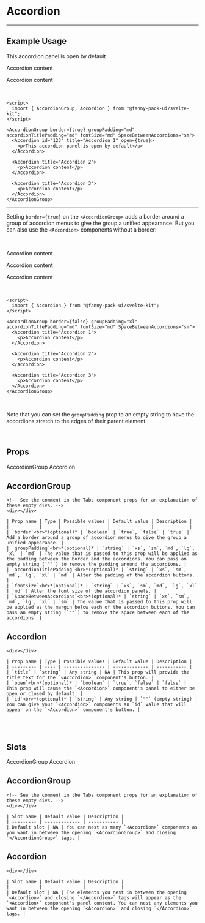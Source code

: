 <script lang="ts">
  import { AccordionGroup, Accordion, TabsContainer, TabBar, Tab, TabPanel } from "/src/lib";
</script>


# Accordion

---

## Example Usage

<AccordionGroup border={true} groupPadding="md" accordionTitlePadding="md" fontSize="md" SpaceBetweenAccordions="sm">
  <Accordion id="123" title="Accordion 1" open={true}>
    <p>This accordion panel is open by default</p>
  </Accordion>

  <Accordion title="Accordion 2">
    <p>Accordion content</p>
  </Accordion>

  <Accordion title="Accordion 3">
    <p>Accordion content</p>
  </Accordion>
</AccordionGroup>

<br>

```svelte
<script>
  import { AccordionGroup, Accordion } from "@fanny-pack-ui/svelte-kit";
</script>

<AccordionGroup border={true} groupPadding="md" accordionTitlePadding="md" fontSize="md" SpaceBetweenAccordions="sm">
  <Accordion id="123" title="Accordion 1" open={true}>
    <p>This accordion panel is open by default</p>
  </Accordion>

  <Accordion title="Accordion 2">
    <p>Accordion content</p>
  </Accordion>

  <Accordion title="Accordion 3">
    <p>Accordion content</p>
  </Accordion>
</AccordionGroup>
```

<hr>

Setting `border={true}` on the `<AccordionGroup>` adds a border around a group of accordion menus to give the group a unified appearance. But you can also use the `<Accordion>` components without a border:

<br>

<AccordionGroup border={false} groupPadding="xl" accordionTitlePadding="md" fontSize="md" SpaceBetweenAccordions="sm">
  <Accordion title="Accordion 1">
    <p>Accordion content</p>
  </Accordion>

  <Accordion title="Accordion 2">
    <p>Accordion content</p>
  </Accordion>

  <Accordion title="Accordion 3">
    <p>Accordion content</p>
  </Accordion>
</AccordionGroup>

<br>

```svelte
<script>
  import { Accordion } from "@fanny-pack-ui/svelte-kit";
</script>

<AccordionGroup border={false} groupPadding="xl" accordionTitlePadding="md" fontSize="md" SpaceBetweenAccordions="sm">
  <Accordion title="Accordion 1">
    <p>Accordion content</p>
  </Accordion>

  <Accordion title="Accordion 2">
    <p>Accordion content</p>
  </Accordion>

  <Accordion title="Accordion 3">
    <p>Accordion content</p>
  </Accordion>
</AccordionGroup>
```

<br>

Note that you can set the `groupPadding` prop to an empty string to have the accordions stretch to the edges of their parent element.

<br>

## Props

<TabsContainer>
  <TabBar>
    <Tab>AccordionGroup</Tab>
    <Tab>Accordion</Tab>
  </TabBar>

  <TabPanel>
    <h2>AccordionGroup</h2>

    <!-- See the comment in the Tabs component props for an explanation of these empty divs. -->
    <div></div>

    | Prop name | Type | Possible values | Default value | Description |
    | --------- | ---- | --------------- | ------------- | ----------- |
    | `border`<br>*(optional)* | `boolean` | `true`, `false` | `true` | Add a border around a group of accordion menus to give the group a unified appearance. |
    | `groupPadding`<br>*(optional)* | `string` | `xs`, `sm`, `md`, `lg`, `xl` | `md` | The value that is passed to this prop will be applied as the padding between the border and the accordions. You can pass an empty string (`""`) to remove the padding around the accordions. |
    | `accordionTitlePadding`<br>*(optional)* | `string` | `xs`, `sm`, `md`, `lg`, `xl` | `md` | Alter the padding of the accordion buttons. |
    | `fontSize`<br>*(optional)* | `string` | `xs`, `sm`, `md`, `lg`, `xl` | `md` | Alter the font size of the accordion panels. |
    | `SpaceBetweenAccordions`<br>*(optional)* | `string` | `xs`, `sm`, `md`, `lg`, `xl` | `sm` | The value that is passed to this prop will be applied as the margin below each of the accordion buttons. You can pass an empty string (`""`) to remove the space between each of the accordions. |
  </TabPanel>

  <TabPanel>
    <h2>Accordion</h2>
    
    <div></div>

    | Prop name | Type | Possible values | Default value | Description |
    | --------- | ---- | --------------- | ------------- | ----------- |
    | `title` | `string` | Any string | NA | This prop will provide the title text for the `<Accordion>` component's button. |
    | `open`<br>*(optional)* | `boolean` | `true`, `false` | `false` | This prop will cause the `<Accordion>` component's panel to either be open or closed by default. |
    | `id`<br>*(optional)* | `string` | Any string | `""` (empty string) | You can give your `<Accordion>` components an `id` value that will appear on the `<Accordion>` component's button. |
  </TabPanel>
</TabsContainer>

<br><br>

## Slots

<TabsContainer>
  <TabBar>
    <Tab>AccordionGroup</Tab>
    <Tab>Accordion</Tab>
  </TabBar>

  <TabPanel>
    <h2>AccordionGroup</h2>

    <!-- See the comment in the Tabs component props for an explanation of these empty divs. -->
    <div></div>

    | Slot name | Default value | Description |
    | --------- | ------------- | ----------- |
    | Default slot | NA | You can nest as many `<Accordion>` components as you want in between the opening `<AccordionGroup>` and closing `</AccordionGroup>` tags. |
  </TabPanel>

  <TabPanel>
    <h2>Accordion</h2>
    
    <div></div>

    | Slot name | Default value | Description |
    | --------- | ------------- | ----------- |
    | Default slot | NA | The elements you nest in between the opening `<Accordion>` and closing `</Accordion>` tags will appear as the `<Accordion>` component's panel content. You can nest any elements you want in between the opening `<Accordion>` and closing `</Accordion>` tags. |
  </TabPanel>
</TabsContainer>
